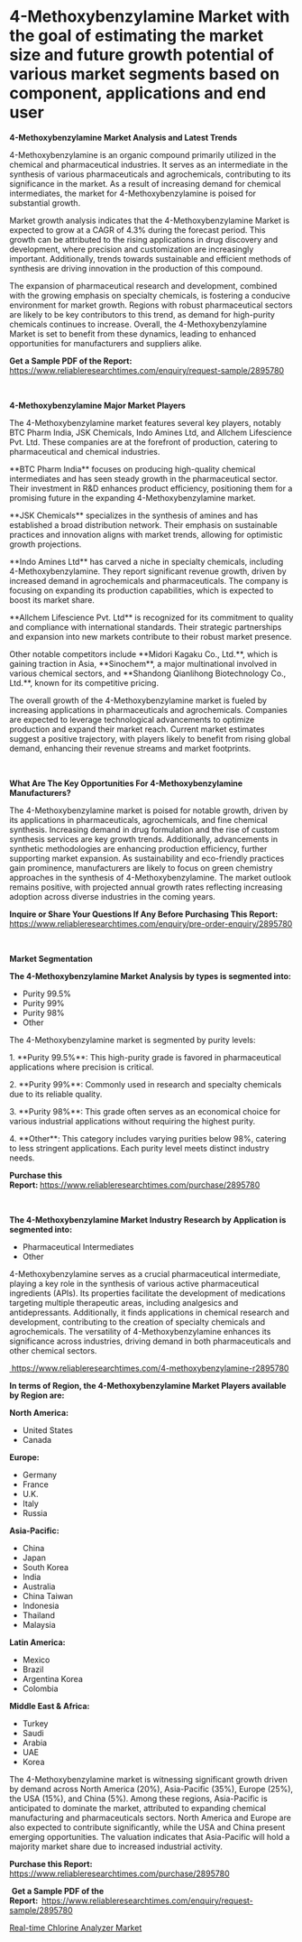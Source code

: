 <p><h1>4-Methoxybenzylamine Market with the goal of estimating the market size and future growth potential of various market segments based on component, applications and end user</h1></p><p><strong>4-Methoxybenzylamine Market Analysis and Latest Trends</strong></p>
<p><p>4-Methoxybenzylamine is an organic compound primarily utilized in the chemical and pharmaceutical industries. It serves as an intermediate in the synthesis of various pharmaceuticals and agrochemicals, contributing to its significance in the market. As a result of increasing demand for chemical intermediates, the market for 4-Methoxybenzylamine is poised for substantial growth.</p><p>Market growth analysis indicates that the 4-Methoxybenzylamine Market is expected to grow at a CAGR of 4.3% during the forecast period. This growth can be attributed to the rising applications in drug discovery and development, where precision and customization are increasingly important. Additionally, trends towards sustainable and efficient methods of synthesis are driving innovation in the production of this compound.</p><p>The expansion of pharmaceutical research and development, combined with the growing emphasis on specialty chemicals, is fostering a conducive environment for market growth. Regions with robust pharmaceutical sectors are likely to be key contributors to this trend, as demand for high-purity chemicals continues to increase. Overall, the 4-Methoxybenzylamine Market is set to benefit from these dynamics, leading to enhanced opportunities for manufacturers and suppliers alike.</p></p>
<p><strong>Get a Sample PDF of the Report:&nbsp;</strong> <a href="https://www.reliableresearchtimes.com/enquiry/request-sample/2895780?utm_campaign=3028&utm_medium=2&utm_source=Github&utm_content=ia&utm_term=15032025&utm_id=4-methoxybenzylamine">https://www.reliableresearchtimes.com/enquiry/request-sample/2895780</a></p>
<p>&nbsp;</p>
<p><strong>4-Methoxybenzylamine Major Market Players</strong></p>
<p><p>The 4-Methoxybenzylamine market features several key players, notably BTC Pharm India, JSK Chemicals, Indo Amines Ltd, and Allchem Lifescience Pvt. Ltd. These companies are at the forefront of production, catering to pharmaceutical and chemical industries.</p><p>**BTC Pharm India** focuses on producing high-quality chemical intermediates and has seen steady growth in the pharmaceutical sector. Their investment in R&D enhances product efficiency, positioning them for a promising future in the expanding 4-Methoxybenzylamine market.</p><p>**JSK Chemicals** specializes in the synthesis of amines and has established a broad distribution network. Their emphasis on sustainable practices and innovation aligns with market trends, allowing for optimistic growth projections.</p><p>**Indo Amines Ltd** has carved a niche in specialty chemicals, including 4-Methoxybenzylamine. They report significant revenue growth, driven by increased demand in agrochemicals and pharmaceuticals. The company is focusing on expanding its production capabilities, which is expected to boost its market share.</p><p>**Allchem Lifescience Pvt. Ltd** is recognized for its commitment to quality and compliance with international standards. Their strategic partnerships and expansion into new markets contribute to their robust market presence.</p><p>Other notable competitors include **Midori Kagaku Co., Ltd.**, which is gaining traction in Asia, **Sinochem**, a major multinational involved in various chemical sectors, and **Shandong Qianlihong Biotechnology Co., Ltd.**, known for its competitive pricing.</p><p>The overall growth of the 4-Methoxybenzylamine market is fueled by increasing applications in pharmaceuticals and agrochemicals. Companies are expected to leverage technological advancements to optimize production and expand their market reach. Current market estimates suggest a positive trajectory, with players likely to benefit from rising global demand, enhancing their revenue streams and market footprints.</p></p>
<p>&nbsp;</p>
<p><strong>What Are The Key Opportunities For 4-Methoxybenzylamine Manufacturers?</strong></p>
<p><p>The 4-Methoxybenzylamine market is poised for notable growth, driven by its applications in pharmaceuticals, agrochemicals, and fine chemical synthesis. Increasing demand in drug formulation and the rise of custom synthesis services are key growth trends. Additionally, advancements in synthetic methodologies are enhancing production efficiency, further supporting market expansion. As sustainability and eco-friendly practices gain prominence, manufacturers are likely to focus on green chemistry approaches in the synthesis of 4-Methoxybenzylamine. The market outlook remains positive, with projected annual growth rates reflecting increasing adoption across diverse industries in the coming years.</p></p>
<p><strong>Inquire or Share Your Questions If Any Before Purchasing This Report:</strong> <a href="https://www.reliableresearchtimes.com/enquiry/pre-order-enquiry/2895780?utm_campaign=3028&utm_medium=2&utm_source=Github&utm_content=ia&utm_term=15032025&utm_id=4-methoxybenzylamine">https://www.reliableresearchtimes.com/enquiry/pre-order-enquiry/2895780</a></p>
<p>&nbsp;</p>
<p><strong>Market Segmentation</strong></p>
<p><strong>The 4-Methoxybenzylamine Market Analysis by types is segmented into:</strong></p>
<p><ul><li>Purity 99.5%</li><li>Purity 99%</li><li>Purity 98%</li><li>Other</li></ul></p>
<p><p>The 4-Methoxybenzylamine market is segmented by purity levels: </p><p>1. **Purity 99.5%**: This high-purity grade is favored in pharmaceutical applications where precision is critical.</p><p>2. **Purity 99%**: Commonly used in research and specialty chemicals due to its reliable quality.</p><p>3. **Purity 98%**: This grade often serves as an economical choice for various industrial applications without requiring the highest purity.</p><p>4. **Other**: This category includes varying purities below 98%, catering to less stringent applications. Each purity level meets distinct industry needs.</p></p>
<p><strong>Purchase this Report:&nbsp;</strong><a href="https://www.reliableresearchtimes.com/purchase/2895780?utm_campaign=3028&utm_medium=2&utm_source=Github&utm_content=ia&utm_term=15032025&utm_id=4-methoxybenzylamine">https://www.reliableresearchtimes.com/purchase/2895780</a></p>
<p>&nbsp;</p>
<p><strong>The 4-Methoxybenzylamine Market Industry Research by Application is segmented into:</strong></p>
<p><ul><li>Pharmaceutical Intermediates</li><li>Other</li></ul></p>
<p><p>4-Methoxybenzylamine serves as a crucial pharmaceutical intermediate, playing a key role in the synthesis of various active pharmaceutical ingredients (APIs). Its properties facilitate the development of medications targeting multiple therapeutic areas, including analgesics and antidepressants. Additionally, it finds applications in chemical research and development, contributing to the creation of specialty chemicals and agrochemicals. The versatility of 4-Methoxybenzylamine enhances its significance across industries, driving demand in both pharmaceuticals and other chemical sectors.</p></p>
<p><a href="https://www.reliableresearchtimes.com/4-methoxybenzylamine-r2895780?utm_campaign=3028&utm_medium=2&utm_source=Github&utm_content=ia&utm_term=15032025&utm_id=4-methoxybenzylamine">&nbsp;https://www.reliableresearchtimes.com/4-methoxybenzylamine-r2895780</a></p>
<p><strong>In terms of Region, the 4-Methoxybenzylamine Market Players available by Region are:</strong></p>
<p>
    <p> <strong> North America: </strong>
        <ul>
            <li>United States</li>
            <li>Canada</li>
        </ul>
        </p> 
    <p> <strong> Europe: </strong>
        <ul>
            <li>Germany</li>
            <li>France</li>
            <li>U.K.</li>
            <li>Italy</li>
            <li>Russia</li>
        </ul>
        </p> 
    <p> <strong> Asia-Pacific: </strong>
        <ul>
            <li>China</li>
            <li>Japan</li>
            <li>South Korea</li>
            <li>India</li>
            <li>Australia</li>
            <li>China Taiwan</li>
            <li>Indonesia</li>
            <li>Thailand</li>
            <li>Malaysia</li>
        </ul>
        </p> 
    <p> <strong> Latin America: </strong>
        <ul>
            <li>Mexico</li>
            <li>Brazil</li>
            <li>Argentina Korea</li>
            <li>Colombia</li>
        </ul>
        </p> 
    <p> <strong> Middle East & Africa: </strong>
        <ul>
            <li>Turkey</li>
            <li>Saudi</li>
            <li>Arabia</li>
            <li>UAE</li>
            <li>Korea</li>
        </ul>
    </p>
    </p>
<p><p>The 4-Methoxybenzylamine market is witnessing significant growth driven by demand across North America (20%), Asia-Pacific (35%), Europe (25%), the USA (15%), and China (5%). Among these regions, Asia-Pacific is anticipated to dominate the market, attributed to expanding chemical manufacturing and pharmaceuticals sectors. North America and Europe are also expected to contribute significantly, while the USA and China present emerging opportunities. The valuation indicates that Asia-Pacific will hold a majority market share due to increased industrial activity.</p></p>
<p><strong>Purchase this Report: </strong><a href="https://www.reliableresearchtimes.com/purchase/2895780?utm_campaign=3028&utm_medium=2&utm_source=Github&utm_content=ia&utm_term=15032025&utm_id=4-methoxybenzylamine">https://www.reliableresearchtimes.com/purchase/2895780</a></p>
<p>&nbsp;<strong>Get a Sample PDF of the Report:&nbsp;&nbsp;</strong><a href="https://www.reliableresearchtimes.com/enquiry/request-sample/2895780?utm_campaign=3028&utm_medium=2&utm_source=Github&utm_content=ia&utm_term=15032025&utm_id=4-methoxybenzylamine">https://www.reliableresearchtimes.com/enquiry/request-sample/2895780</a></p>
<p><strong></strong></p>
<p><p><a href="https://github.com/deyniphytic/Market-Research-Report-List-1/blob/main/real-time-chlorine-analyzer-market.md?utm_campaign=3028&utm_medium=2&utm_source=Github&utm_content=ia&utm_term=15032025&utm_id=4-methoxybenzylamine">Real-time Chlorine Analyzer Market</a></p></p>